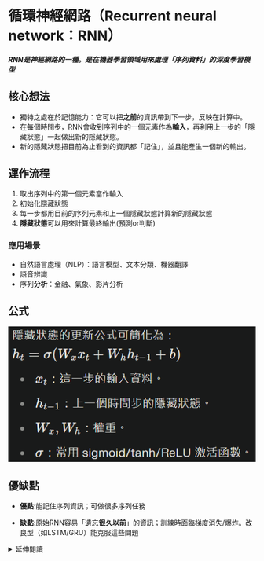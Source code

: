 # 循環神經網路（Recurrent neural network：RNN）
##### RNN是神經網路的一種。是在機器學習領域用來處理「序列資料」的深度學習模型

## 核心想法
- 獨特之處在於記憶能力：它可以把**之前**的資訊帶到下一步，反映在計算中。
- 在每個時間步，RNN會收到序列中的一個元素作為**輸入**，再利用上一步的「隱藏狀態」一起做出新的隱藏狀態。
- 新的隱藏狀態把目前為止看到的資訊都「記住」，並且能產生一個新的輸出。

## 運作流程
1. 取出序列中的第一個元素當作輸入
2. 初始化隱藏狀態
3. 每一步都用目前的序列元素和上一個隱藏狀態計算新的隱藏狀態
4. **隱藏狀態**可以用來計算最終輸出(預測or判斷)

### 應用場景
- 自然語言處理（NLP）：語言模型、文本分類、機器翻譯
- 語音辨識
- 序列**分析**：金融、氣象、影片分析

## 公式

![alt text](./RNN_calculate.png)

## 優缺點
- **優點**:能記住序列資訊；可做很多序列任務

- **缺點**:原始RNN容易「遺忘**很久以前**」的資訊；訓練時面臨梯度消失/爆炸。改良型（如LSTM/GRU）能克服這些問題

<details>
<summary>延伸閱讀</summary>

[LSTM](./LSTM.md) 長短期記憶網路

[GRU](./GRU.md) 遞迴神經網路

<details>